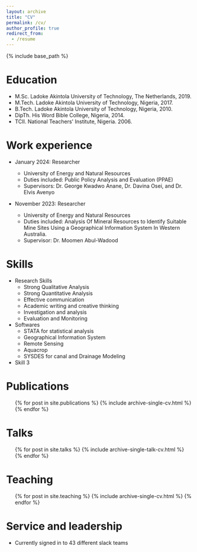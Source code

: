 ```yaml
---
layout: archive
title: "CV"
permalink: /cv/
author_profile: true
redirect_from:
  - /resume
---
```


{% include base_path %}

Education
======
* M.Sc.       Ladoke Akintola University of Technology, The Netherlands, 2019.
* M.Tech.     Ladoke Akintola University of Technology, Nigeria, 2017.
* B.Tech.     Ladoke Akintola University of Technology, Nigeria, 2010.
* DipTh.      His Word Bible College, Nigeria, 2014.
* TCII.       National Teachers' Institute, Nigeria. 2006.

Work experience
======
* January 2024: Researcher
  * University of Energy and Natural Resources
  * Duties included: Public Policy Analysis and Evaluation (PPAE)
  * Supervisors: Dr. George Kwadwo Anane, Dr. Davina Osei, and Dr. Elvis Avenyo
    
* November 2023: Researcher
  * University of Energy and Natural Resources
  * Duties included: Analysis Of Mineral Resources to Identify Suitable Mine Sites Using a Geographical Information System In Western Australia.
  * Supervisor: Dr. Moomen Abul-Wadood
  
Skills
======
* Research Skills
  * Strong Qualitative Analysis
  * Strong Quantitative Analysis
  * Effective communication
  * Academic writing and creative thinking 
  * Investigation and analysis
  * Evaluation and Monitoring
* Softwares
  * STATA for statistical analysis
  * Geographical Information System
  * Remote Sensing
  * Aquacrop
  * SYSDES for canal and Drainage Modeling
* Skill 3

Publications
======
  <ul>{% for post in site.publications %}
    {% include archive-single-cv.html %}
  {% endfor %}</ul>
  
Talks
======
  <ul>{% for post in site.talks %}
    {% include archive-single-talk-cv.html %}
  {% endfor %}</ul>
  
Teaching
======
  <ul>{% for post in site.teaching %}
    {% include archive-single-cv.html %}
  {% endfor %}</ul>
  
Service and leadership
======
* Currently signed in to 43 different slack teams
